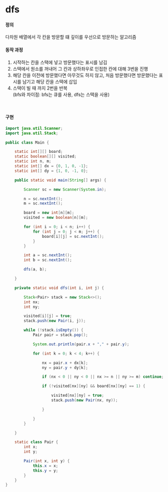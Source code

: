 # dfs

#### 정의
다차원 배열에서 각 칸을 방문할 떄 깊이를 우선으로 방문하는 알고리즘

#### 동작 과정
1. 시작하는 칸을 스택에 넣고 방문했다는 표시를 남김
2. 스택에서 원소를 꺼내어 그 칸과 상하좌우로 인접한 칸에 대해 3번을 진행
3. 해당 칸을 이전에 방문했다면 아무것도 하지 않고, 처음 방문했다면 방문했다는 표시를 남기고 해당 칸을 스택에 삽입
4. 스택이 빌 때 까지 2번을 반복    
(bfs와 차이점: bfs는 큐를 사용, dfs는 스택을 사용)

<br>

#### 구현
```java
import java.util.Scanner;
import java.util.Stack;

public class Main {

	static int[][] board;
	static boolean[][] visited;
	static int n, m;
	static int[] dx = {0, 1, 0, -1};
	static int[] dy = {1, 0, -1, 0};

	public static void main(String[] args) {

		Scanner sc = new Scanner(System.in);

		n = sc.nextInt();
		m = sc.nextInt();

		board = new int[n][m];
		visited = new boolean[n][m];

		for (int i = 0; i < n; i++) {
			for (int j = 0; j < m; j++) {
				board[i][j] = sc.nextInt();
			}
		}

		int a = sc.nextInt();
		int b = sc.nextInt();

		dfs(a, b);

	}

	private static void dfs(int i, int j) {

		Stack<Pair> stack = new Stack<>();
		int nx;
		int ny;

		visited[i][j] = true;
		stack.push(new Pair(i, j));

		while (!stack.isEmpty()) {
			Pair pair = stack.pop();

			System.out.println(pair.x + "," + pair.y);

			for (int k = 0; k < 4; k++) {

				nx = pair.x + dx[k];
				ny = pair.y + dy[k];

				if (nx < 0 || ny < 0 || nx >= n || ny >= m) continue;

				if (!visited[nx][ny] && board[nx][ny] == 1) {

					visited[nx][ny] = true;
					stack.push(new Pair(nx, ny));

				}

			}
		}

	}

	static class Pair {
		int x;
		int y;

		Pair(int x, int y) {
			this.x = x;
			this.y = y;
		}
	}
}

```